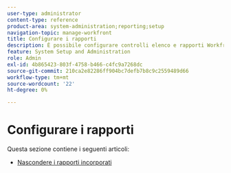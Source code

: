 ```yaml
---
user-type: administrator
content-type: reference
product-area: system-administration;reporting;setup
navigation-topic: manage-workfront
title: Configurare i rapporti
description: È possibile configurare controlli elenco e rapporti Workfront incorporati.
feature: System Setup and Administration
role: Admin
exl-id: 4b865423-803f-4758-b466-c4fc9a7268dc
source-git-commit: 210ca2e82286ff904bc7defb7b8c9c2559489d66
workflow-type: tm+mt
source-wordcount: '22'
ht-degree: 0%

---
```


# Configurare i rapporti

Questa sezione contiene i seguenti articoli:

* [Nascondere i rapporti incorporati](../../../administration-and-setup/manage-workfront/configure-reports/hide-built-in-reports.md)
